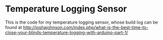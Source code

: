 # Temperature Logging Sensor

This is the code for my temperature logging sensor, whose build log can be found at http://joshajohnson.com/index.php/what-is-the-best-time-to-close-your-blinds-temperature-logging-with-arduino-part-1/
